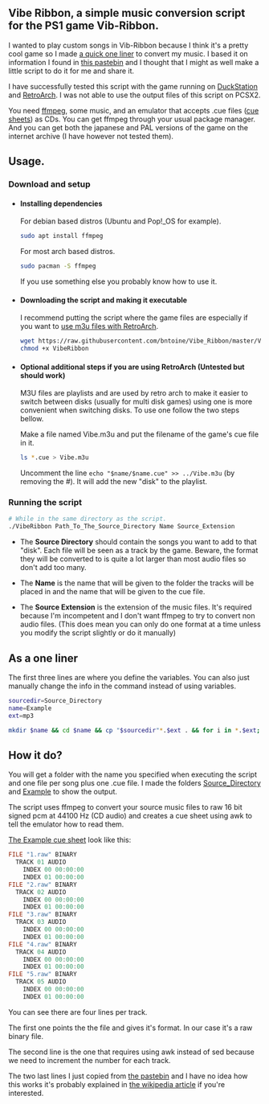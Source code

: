 ## Vibe Ribbon, a simple music conversion script for the PS1 game Vib-Ribbon.
I wanted to play custom songs in Vib-Ribbon because I think it's a pretty cool game so I made [a quick one liner](#as-a-one-liner) to convert my music.
I based it on information I found in [this pastebin](https://pastebin.com/iFZKHbyH) and I thought that I might as well make a little script to do it for me and share it.

I have successfully tested this script with the game running on [DuckStation](https://github.com/stenzek/duckstation/) and [RetroArch](https://www.retroarch.com/). I was not able to use the output files of this script on PCSX2.

You need [ffmpeg](https://github.com/FFmpeg/FFmpeg), some music, and an emulator that accepts .cue files ([cue sheets](https://en.wikipedia.org/wiki/Cue_sheet_(computing))) as CDs.
You can get ffmpeg through your usual package manager.
And you can get both the japanese and PAL versions of the game on the internet archive (I have however not tested them).



## Usage.
### Download and setup

* #### Installing dependencies

     For debian based distros (Ubuntu and Pop!_OS for example).
    ```sh
    sudo apt install ffmpeg
    ```
    For most arch based distros.
    ```sh
    sudo pacman -S ffmpeg
    ```
    If you use something else you probably know how to use it.


* #### Downloading the script and making it executable
   
   I recommend putting the script where the game files are especially if you want to [use m3u files with RetroArch](#optional-additional-steps-if-you-are-using-retroarch-untested-but-should-work).
    ```sh
    wget https://raw.githubusercontent.com/bntoine/Vibe_Ribbon/master/VibeRibbon.sh
    chmod +x VibeRibbon
    ```

* #### Optional additional steps if you are using RetroArch (Untested but should work)
    
    M3U files are playlists and are used by retro arch to make it easier to switch between disks (usually for multi disk games) using one is more convenient when switching disks. To use one follow the two steps bellow.

    Make a file named Vibe.m3u and put the filename of the game's cue file in it.
    ```sh
    ls *.cue > Vibe.m3u
   ```
   Uncomment  the line `echo "$name/$name.cue" >> ../Vibe.m3u` (by removing the #). It will add the new "disk" to the playlist.


### Running the script

```sh
# While in the same directory as the script.
./VibeRibbon Path_To_The_Source_Directory Name Source_Extension
```
* The **Source Directory** should contain the songs you want to add to that "disk". Each file will be seen as a track by the game.
Beware, the format they will be converted to is quite a lot larger than most audio files so don't add too many.

* The **Name** is the name that will be given to the folder the tracks will be placed in and the name that will be given to the cue file.

* The **Source Extension** is the extension of the music files. It's required because I'm incompetent and I don't want ffmpeg to try to convert non audio files. (This does mean you can only do one format at a time unless you modify the script slightly or do it manually)



## As a one liner
The first three lines are where you define the variables. You can also just manually change the info in the command instead of using variables.
```sh
sourcedir=Source_Directory
name=Example
ext=mp3

mkdir $name && cd $name && cp "$sourcedir"*.$ext . && for i in *.$ext; do ffmpeg -v panic -i "$i" -ar 44100 -f s16le -acodec pcm_s16le "${i%%.*}.raw"; done && ls *.raw | awk '{printf "FILE \"%s\" BINARY\n  TRACK %02d AUDIO\n    INDEX 00 00:00:00\n    INDEX 01 00:00:00\n",$0, NR}' > "$name.cue" && rm *.$ext
```



## How it do?
You will get a folder with the name you specified when executing the script and one file per song plus one .cue file. I made the folders [Source\_Directory](Source_Directory/) and [Example](Example/) to show the output.

The script uses ffmpeg to convert your source music files to raw 16 bit signed pcm at 44100 Hz (CD audio) and creates a cue sheet using awk to tell the emulator how to read them. 

[The Example cue sheet](Example/Example.cue) look like this:

```c
FILE "1.raw" BINARY
  TRACK 01 AUDIO
    INDEX 00 00:00:00
    INDEX 01 00:00:00
FILE "2.raw" BINARY
  TRACK 02 AUDIO
    INDEX 00 00:00:00
    INDEX 01 00:00:00
FILE "3.raw" BINARY
  TRACK 03 AUDIO
    INDEX 00 00:00:00
    INDEX 01 00:00:00
FILE "4.raw" BINARY
  TRACK 04 AUDIO
    INDEX 00 00:00:00
    INDEX 01 00:00:00
FILE "5.raw" BINARY
  TRACK 05 AUDIO
    INDEX 00 00:00:00
    INDEX 01 00:00:00
```
You can see there are four lines per track. 

The first one points the the file and gives it's format. In our case it's a raw binary file.

The second line is the one that requires using awk instead of sed because we need to increment the number for each track. 

The two last lines I just copied from [the pastebin](https://pastebin.com/iFZKHbyH) and I have no idea how this works it's probably explained in [the wikipedia article](https://en.wikipedia.org/wiki/Cue_sheet_(computing)) if you're interested.